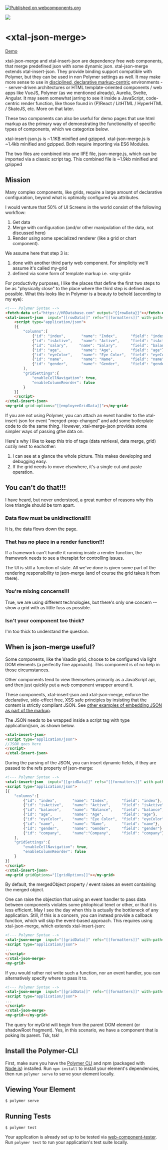 [![Published on webcomponents.org](https://img.shields.io/badge/webcomponents.org-published-blue.svg)](https://www.webcomponents.org/element/bahrus/json-merge)

<a href="https://nodei.co/npm/xtal-json-merge/"><img src="https://nodei.co/npm/xtal-json-merge.png"></a>
# \<xtal-json-merge\>

[Demo](https://xtal-json-editor-demo.glitch.me/) 

xtal-json-merge and xtal-insert-json are dependency free web components, that merge predefined json with some dynamic json.  xtal-json-merge extends xtal-insert-json. They provide binding support compatible with Polymer, but they can be used in non Polymer settings as well.  It may make more sense to use in [disciplined, declarative markup-centric](https://blog.153.io/2017/03/08/you-dont-get-amp/) environments -- server-driven architectures or HTML template-oriented components / web apps like VueJS, Polymer (as we mentioned already), Aurelia, Svelte, Angular. It may seem somewhat jarring to see it inside a JavaScript, code-centric render function, like those found in (P)React / LitHTML / HyperHTML / SkateJS, etc.  More on that later.

These two components can also be useful for demo pages that use html markup as the primary way of demonstrating the functionality of specific types of components, which we categorize below.

xtal-insert-json.js is ~1.1KB minified and gzipped.  xtal-json-merge.js is ~1.4kb minified and gzipped.  Both require importing via ES6 Modules. 

The two files are combined into one IIFE file, json-merge.js, which can be imported via a classic script tag.  This combined file is ~1.9kb minified and gzipped

## Mission

Many complex components, like grids, require a large amount of declarative configuration, beyond what is optimally configured via attributes.

I would venture that 50% of UI Screens in the world consist of the following workflow:  

1)  Get data 
2)  Merge with configuration (and/or other manipulation of the data, not discussed here)
3)  Render using some specialized renderer (like a grid or chart component).  

We assume here that step 3 is:

1) done with another third party web component.  For simplicity we'll assume it's called my-grid
2) defined via some form of template markup i.e. \<my-grid\>

For productivity purposes, I like the places that define the first two steps to be as "physically close" to the place where the third step is defined as possible.  What this looks like in Polymer is a beauty to behold (according to my eye):


```html
<!--- Polymer Syntax -->
<fetch-data url="https://HRDatabase.com" output="{{rowData}}"></fetch-data>
<xtal-insert-json  input="[[rowData]]" refs="[[formatters]]" with-path="data" merged-prop="{{employeeGridData}}">
    <script type="application/json">
    [{
        "columns":[
            {"id": "index",       "name": "Index",      "field": "index"},
            {"id": "isActive",    "name": "Active",     "field": "isActive"},
            {"id": "salary",     "name": "Salary",      "field": "balance", "formatter":  "${refs.dollarFormatter}"},
            {"id": "age",         "name": "Age",        "field": "age"},
            {"id": "eyeColor",    "name": "Eye Color",  "field": "eyeColor"},
            {"id": "name",        "name": "Name",       "field": "name"},
            {"id": "gender",      "name": "Gender",     "field": "gender"},
        ],
        "gridSettings":{
            "enableCellNavigation": true,
            "enableColumnReorder": false
        }
    }]
    </script>
</xtal-insert-json>
<my-grid grid-options="[[employeeGridData]]"></my-grid>
```

If you are not using Polymer, you can attach an event handler to the xtal-insert-json for event "merged-prop-changed" and add some boilerplate code to do the same thing.  However, xtal-merge-json provides some simpler ways of passing gthe data on. 


Here's why I like to keep this trio of tags (data retrieval, data merge, grid) cozily next to eachother:

1)  I can see at a glance the whole picture. This makes developing and debugging easy.
2)  If the grid needs to move elsewhere, it's a single cut and paste operation.

## You can't do that!!!

I have heard, but never understood, a great number of reasons why this love triangle should be torn apart.

###  Data flow must be unidirectional!!!

It is, the data flows down the page.

###  That has no place in a render function!!!

If a framework can't handle it running inside a render function, the framework needs to see a therapist for controlling issues. 

The UI is still a function of state.  All we've done is given some part of the rendering responsibility to json-merge (and of course the grid takes it from there).

### You're mixing concerns!!!

True, we are using different technologies, but there's only one concern -- show a grid with as little fuss as possible.

###  Isn't your component too thick?

I'm too thick to understand the question.

## When is json-merge useful?

Some components, like the Vaadin grid, choose to be configured via light DOM elements (a perfectly fine approach).  This component is of no help in those circumstances.

Other components tend to view themselves primarily as a JavaScript api, and then just quickly put a web component wrapper around it.  

These components, xtal-insert-json and xtal-json-merge, enforce the declarative, side-effect free, XSS safe principles by insisting that the content is strictly compliant JSON.  See [other examples of embedding JSON as part of the markup](https://www.ampproject.org/docs/reference/components/amp-bin).

The JSON needs to be wrapped inside a script tag with type application/json, as shown below.

```html
<xtal-insert-json>
<script type="application/json">
//JSON goes here
</script>
</xtal-insert-json>
```

During the parsing of the JSON, you can insert dynamic fields, if they are passed to the refs property of json-merge:

```html
<!--- Polymer Syntax -->
<xtal-insert-json  input="[[gridData]]" refs="[[formatters]]" with-path="data" merged-obj="{{gridOptions}}">
<script type="application/json">
[{
    "columns":[
        {"id": "index",       "name": "Index",      "field": "index"},
        {"id": "isActive",    "name": "Active",     "field": "isActive"},
        {"id": "balance",     "name": "Balance",    "field": "balance", "formatter":  "${refs.testFormatter}"},
        {"id": "age",         "name": "Age",        "field": "age"},
        {"id": "eyeColor",    "name": "Eye Color",  "field": "eyeColor"},
        {"id": "name",        "name": "Name",       "field": "name"},
        {"id": "gender",      "name": "Gender",     "field": "gender"},
        {"id": "company",     "name":"Company",     "field": "company"}
    ],
    "gridSettings":{
        "enableCellNavigation": true,
        "enableColumnReorder": false
    }
}]
</script>
</xtal-insert-json>
<my-grid gridOptions="[[gridOptions]]"></my-grid>
```

By default, the mergedObject property / event raises an event containing the merged object.

One can raise the objection that using an event handler to pass data between components violates some philophical tenet or other, or that it is less efficient.  May I see the day when this is actually the bottleneck of any application.  Still, if this is a concern, you can instead provide a callback function, which will skip the event-based approach.  This requires using xtal-json-merge, which extends xtal-insert-json:

```html
<!--- Polymer Syntax -->
<xtal-json-merge  input="[[gridData]]" refs="[[formatters]]" with-path="data" post-merge-callback-fn="[[renderGrid]]">
<script type="application/json">
...
</script>
</xtal-json-merge>
<my-grid>
```

If you would rather not write such a function, nor an event handler, you can alternatively specify where to pass it to.

```html
<!--- Polymer Syntax -->
<xtal-json-merge  input="[[gridData]]" refs="[[formatters]]" with-path="data" pass-to="myGrid{gridOptions:detail.mergedObject}">
<script type="application/json">
...
</script>
</xtal-json-merge>
<my-grid></my-grid>
```

The query for myGrid will begin from the parent DOM element (or shadowRoot fragment).  Yes, in this scenario, we have a component that is poking its parent.  Tsk, tsk!  

## Install the Polymer-CLI

First, make sure you have the [Polymer CLI](https://www.npmjs.com/package/polymer-cli) and npm (packaged with [Node.js](https://nodejs.org)) installed. Run `npm install` to install your element's dependencies, then run `polymer serve` to serve your element locally.

## Viewing Your Element

```
$ polymer serve
```

## Running Tests

```
$ polymer test
```

Your application is already set up to be tested via [web-component-tester](https://github.com/Polymer/web-component-tester). Run `polymer test` to run your application's test suite locally.
